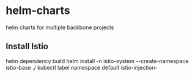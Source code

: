 # helm-charts
helm charts for multiple backbone projects

## Install Istio
<!-- kubectl create ns istio-system -->
helm dependency build
helm install -n istio-system --create-namespace istio-base ./
kubectl label namespace default istio-injection-
